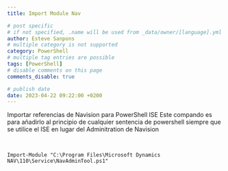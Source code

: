 ```yaml
---
title: Import Module Nav

# post specific
# if not specified, .name will be used from _data/owner/[language].yml
author: Esteve Sanpons
# multiple category is not supported
category: PowerShell
# multiple tag entries are possible
tags: [PowerShell]
# disable comments on this page
comments_disable: true

# publish date
date: 2023-04-22 09:22:00 +0200
---
```


<!-- outline-start -->

Importar referencias de Navision para PowerShell ISE
Este compando es para añadirlo al principio de cualquier sentencia de powershell siempre que se utilice el ISE en lugar del Adminitration de Navision

<br>
<!-- outline-end -->

```
Import-Module "C:\Program Files\Microsoft Dynamics NAV\110\Service\NavAdminTool.ps1"
```
